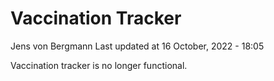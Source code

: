 Vaccination Tracker
================
Jens von Bergmann
Last updated at 16 October, 2022 - 18:05

Vaccination tracker is no longer functional.

